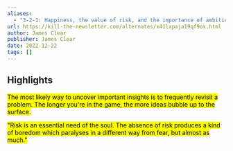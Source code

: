 ```yaml
---
aliases:
  - "3-2-1: Happiness, the value of risk, and the importance of ambition in poetry (and in life)"
url: https://kill-the-newsletter.com/alternates/x41lxpaja19qf9ox.html
author: James Clear
publisher: James Clear
date: 2022-12-22
tags: []
---
```


## Highlights
<mark>The most likely way to uncover important insights is to frequently revisit a problem. The longer you're in the game, the more ideas bubble up to the surface.</mark>

<mark>"Risk is an essential need of the soul. The absence of risk produces a kind of boredom which paralyses in a different way from fear, but almost as much."</mark>

